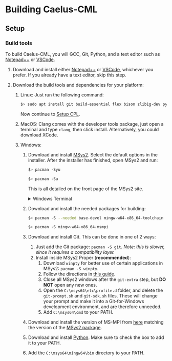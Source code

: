 # Building Caelus-CML

## Setup

### Build tools

To build Caelus-CML, you will GCC, Git, Python, and a text editor such as [Notepad++](https://notepad-plus-plus.org) or [VSCode](https://code.visualstudio.com/).

1.  Download and install either [Notepad++](https://notepad-plus-plus.org) or [VSCode](https://code.visualstudio.com/), whichever you prefer. If you already have a text editor, skip this step.
2.  Download the build tools and dependencies for your platform:

    1.  Linux: Just run the following command:

        ```sh
        $> sudo apt install git build-essential flex bison zlib1g-dev python
        ```

        Now continue to [Setup CPL](#setup-cpl).

    2.  MacOS: Clang comes with the developer tools package, just open a terminal and type `clang`, then click install. Alternatively, you could download XCode.

    3.  Windows:

        1.  Download and install [MSys2](https://www.msys2.org/). Select the default options in the installer. After the installer has finished, open MSys2 and run:

            ```sh
            $> pacman -Syu

            $> pacman -Su
            ```

            This is all detailed on the front page of the MSys2 site.

            <details>
                <summary>Windows Terminal</summary>
                <p>
                MSys2 adds 3 new shells, which, combined with the 2 shells Windows comes with, means that you have 5 shells on your computer. To help manage those, you may want to download [Windows Terminal](https://aka.ms/terminal).

                For the MSys2 terminals, add this under `profiles.list` in `settings.json`:

                ```json
                {
                    "commandline": "C:/msys64/msys2_shell.cmd -defterm -here -no-start -mingw64",
                    "guid": "{17da3cac-b318-431e-8a3e-7fcdefe6d114}",
                    "hidden": false,
                    "icon": "C:/msys64/mingw64.ico",
                    "name": "MINGW64 / MSYS2",
                },
                {
                    "commandline": "C:/msys64/msys2_shell.cmd -defterm -here -no-start -mingw32",
                    "guid": "{2d51fdc4-a03b-4efe-81bc-722b7f6f3820}",
                    "icon": "C:/msys64/mingw32.ico",
                    "name": "MINGW32 / MSYS2",
                },
                {
                    "commandline": "C:/msys64/msys2_shell.cmd -defterm -here -no-start -msys",
                    "guid": "{71160544-14d8-4194-af25-d05feeac7233}",
                    "icon": "C:/msys64/msys2.ico",
                    "name": "MSYS / MSYS2",
                }
                ```
                </p>

            </details>

        2.  Download and install the needed packages for building:

            ```sh
            $> pacman -S --needed base-devel mingw-w64-x86_64-toolchain

            $> pacman -S mingw-w64-x86_64-msmpi
            ```

        3.  Download and install Git. This can be done in one of 2 ways:
            1. Just add the Git package: `pacman -S git`. _Note: this is slower, since it requires a compatibility layer._
            2. Install inside MSys2 Proper (**recommended**):
               1. Download `winpty` for better use of certain applications in MSys2: `pacman -S winpty`.
               2. Follow the directions in [this guide](https://github.com/git-for-windows/git/wiki/Install-inside-MSYS2-proper).
               3. Close all MSys2 windows after the `git-extra` step, but **DO NOT** open any new ones.
               4. Open the `C:\msys64\etc\profile.d` folder, and delete the `git-prompt.sh` and `git-sdk.sh` files. These will change your prompt and make it into a Git-for-Windows development environment, and are therefore unneeded.
               5. Add `C:\msys64\cmd` to your PATH.
        4.  Download and install the version of MS-MPI from [here](https://docs.microsoft.com/en-us/message-passing-interface/microsoft-mpi-release-notes) matching the version of the [MSys2 package](https://packages.msys2.org/package/mingw-w64-x86_64-msmpi?repo=mingw64).
        5. Download and install [Python](https://python.org/). Make sure to check the box to add it to your PATH.
        6. Add the `C:\msys64\mingw64\bin` directory to your PATH.



